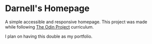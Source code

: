 # Darnell's Homepage

A simple accessible and responsive homepage. This project was made while following [The Odin Project](https://www.theodinproject.com/lessons/node-path-advanced-html-and-css-homepage) curriculum.

I plan on having this double as my portfolio.
